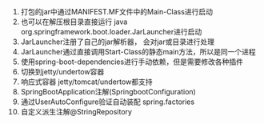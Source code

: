 1. 打包的jar中通过MANIFEST.MF文件中的Main-Class进行启动
2. 也可以在解压根目录直接运行 java org.springframework.boot.loader.JarLauncher进行启动
3. JarLauncher注册了自己的jar解析器， 会对jar或目录进行处理
4. JarLauncher通过直接调用Start-Class的静态main方法，所以是同一个进程
5. 使用spring-boot-dependencies进行手动依赖，但是需要修改各种插件
6. 切换到jetty/undertow容器
7. 响应式容器 jetty/tomcat/undertow都支持
8. SpringBootApplication注解(SpringbootConfiguration)
9. 通过UserAutoConfigure验证自动装配 spring.factories
10. 自定义派生注解@StringRepository